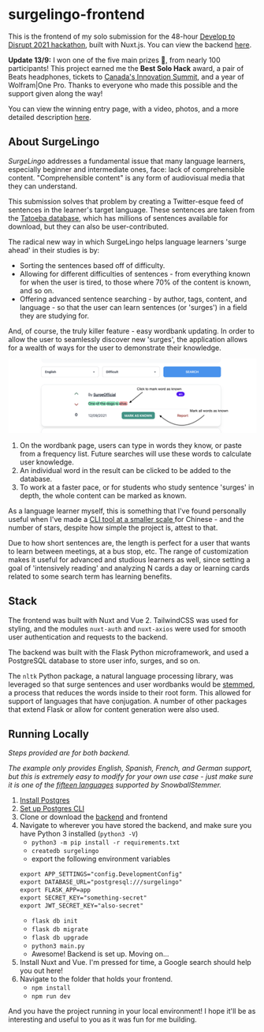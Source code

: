 # surgelingo-frontend
This is the frontend of my solo submission for the 48-hour [Develop to Disrupt 2021 hackathon](https://develop-to-disrupt.devpost.com/), built with Nuxt.js. You can view the backend [here](https://github.com/Destaq/surgelingo-backend).

**Update 13/9:** I won one of the five main prizes :tada:, from nearly 100 participants! This project earned me the **Best Solo Hack** award, a pair of Beats headphones, tickets to [Canada's Innovation Summit](https://www.corridorsummit.ca/), and a year of Wolfram|One Pro. Thanks to everyone who made this possible and the support given along the way!

You can view the winning entry page, with a video, photos, and a more detailed description [here](https://devpost.com/software/surgelingo).

## About SurgeLingo
_SurgeLingo_ addresses a fundamental issue that many language learners, especially beginner and intermediate ones, face: lack of comprehensible content. "Comprehensible content" is any form of audiovisual media that they can understand.

This submission solves that problem by creating a Twitter-esque feed of sentences in the learner's target language. These sentences are taken from the [Tatoeba database](https://tatoeba.org/en/), which has millions of sentences available for download, but they can also be user-contributed.

The radical new way in which SurgeLingo helps language learners 'surge ahead' in their studies is by:
- Sorting the sentences based off of difficulty.
- Allowing for different difficulties of sentences - from everything known for when the user is tired, to those where 70% of the content is known, and so on.
- Offering advanced sentence searching - by author, tags, content, and language - so that the user can learn sentences (or 'surges') in a field they are studying for.

And, of course, the truly killer feature - easy wordbank updating. In order to allow the user to seamlessly discover new 'surges', the application allows for a wealth of ways for the user to demonstrate their knowledge.

<img src="static/surgelingo_example.png" />

1. On the wordbank page, users can type in words they know, or paste from a frequency list. Future searches will use these words to calculate user knowledge.
2. An individual word in the result can be clicked to be added to the database.
3. To work at a faster pace, or for students who study sentence 'surges' in depth, the whole content can be marked as known.

As a language learner myself, this is something that I've found personally useful when I've made a [CLI tool at a smaller scale ](https://github.com/Destaq/chinese-sentence-miner) for Chinese - and the number of stars, despite how simple the project is, attest to that.

Due to how short sentences are, the length is perfect for a user that wants to learn between meetings, at a bus stop, etc. The range of customization makes it useful for advanced and studious learners as well, since setting a goal of 'intensively reading' and analyzing N cards a day or learning cards related to some search term has learning benefits.


## Stack
The frontend was built with Nuxt and Vue 2. TailwindCSS was used for styling, and the modules `nuxt-auth` and `nuxt-axios` were used for smooth user authentication and requests to the backend.

The backend was built with the Flask Python microframework, and used a PostgreSQL database to store user info, surges, and so on.

The `nltk` Python package, a natural language processing library, was leveraged so that surge sentences and user wordbanks would be [stemmed](https://en.wikipedia.org/wiki/Stemming), a process that reduces the words inside to their root form. This allowed for support of languages that have conjugation. A number of other packages that extend Flask or allow for content generation were also used.

## Running Locally
*Steps provided are for both backend.*

*The example only provides English, Spanish, French, and German support, but this is extremely easy to modify for your own use case - just make sure it is one of the [fifteen languages](https://www.nltk.org/howto/stem.html) supported by SnowballStemmer.*
1. [Install Postgres](https://postgresapp.com/documentation/cli-tools.html)
2. [Set up Postgres CLI](https://postgresapp.com/documentation/cli-tools.html)
3. Clone or download the [backend](https://github.com/Destaq/surgelingo-backend) and frontend
4. Navigate to wherever you have stored the backend, and make sure you have Python 3 installed (`python3 -V`)
    - `python3 -m pip install -r requirements.txt`
    - `createdb surgelingo`
    - export the following environment variables
    ```
    export APP_SETTINGS="config.DevelopmentConfig"
    export DATABASE_URL="postgresql:///surgelingo"
    export FLASK_APP=app
    export SECRET_KEY="something-secret"
    export JWT_SECRET_KEY="also-secret"
    ```
    - `flask db init`
    - `flask db migrate`
    - `flask db upgrade`
    - `python3 main.py`
    - Awesome! Backend is set up. Moving on...
5. Install Nuxt and Vue. I'm pressed for time, a Google search should help you out here!
6. Navigate to the folder that holds your frontend.
    - `npm install`
    - `npm run dev`

And you have the project running in your local environment! I hope it'll be as interesting and useful to you as it was fun for me building.

